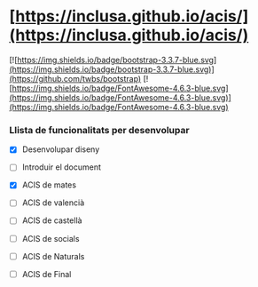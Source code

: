 # [https://inclusa.github.io/acis/](https://inclusa.github.io/acis/)

[![https://img.shields.io/badge/bootstrap-3.3.7-blue.svg](https://img.shields.io/badge/bootstrap-3.3.7-blue.svg)](https://github.com/twbs/bootstrap)
[![https://img.shields.io/badge/FontAwesome-4.6.3-blue.svg](https://img.shields.io/badge/FontAwesome-4.6.3-blue.svg)](https://img.shields.io/badge/FontAwesome-4.6.3-blue.svg)

### Llista de funcionalitats per desenvolupar

- [X] Desenvolupar diseny

- [ ] Introduir el document

- [X] ACIS de mates

- [ ] ACIS de valencià

- [ ] ACIS de castellà

- [ ] ACIS de socials

- [ ] ACIS de Naturals

- [ ] ACIS de Final


